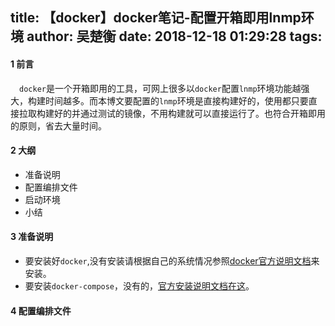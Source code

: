 title: 【docker】docker笔记-配置开箱即用lnmp环境
author: 吴楚衡
date: 2018-12-18 01:29:28
tags:
---
#### 1 前言
  &emsp;`docker`是一个开箱即用的工具，可网上很多以`docker`配置`lnmp`环境功能越强大，构建时间越多。而本博文要配置的`lnmp`环境是直接构建好的，使用都只要直接拉取构建好的并通过测试的镜像，不用构建就可以直接运行了。也符合开箱即用的原则，省去大量时间。
 
 #### 2 大纲
 *  准备说明
 *  配置编排文件
 *  启动环境
 *  小结 
 <!--more-->
 
#### 3 准备说明
  * 要安装好`docker`,没有安装请根据自己的系统情况参照[docker官方说明文档](https://docs.docker.com/install/#supported-platforms)来安装。
  * 要安装`docker-compose`，没有的，[官方安装说明文档在这](https://docs.docker.com/compose/install/#upgrading)。
 
#### 4 配置编排文件















 

